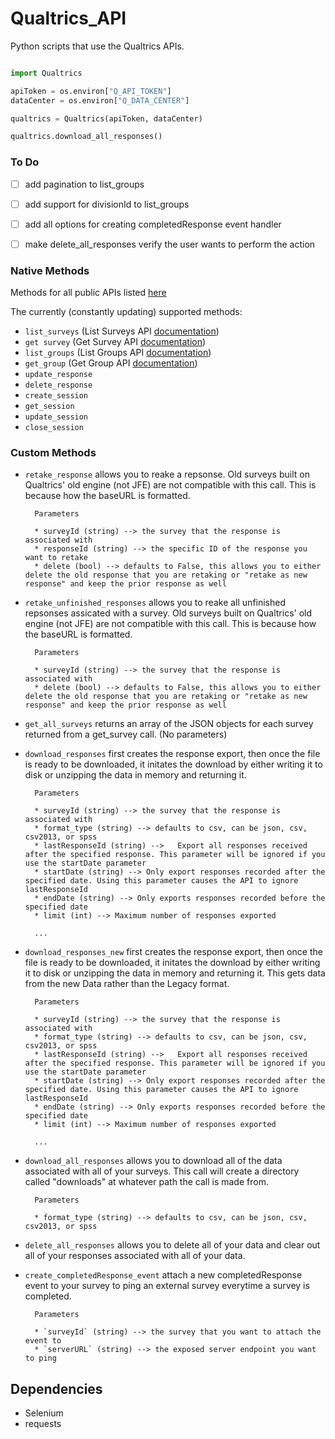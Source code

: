 # Qualtrics_API


Python scripts that use the Qualtrics APIs.

```python

import Qualtrics

apiToken = os.environ["Q_API_TOKEN"]     
dataCenter = os.environ["Q_DATA_CENTER"] 

qualtrics = Qualtrics(apiToken, dataCenter)

qualtrics.download_all_responses()

```

### To Do

- [ ] add pagination to list_groups
- [ ] add support for divisionId to list_groups
- [ ] add all options for creating completedResponse event handler
- [ ] make delete_all_responses verify the user wants to perform the action


### Native Methods

Methods for all public APIs listed [here](https://api.qualtrics.com/)

The currently (constantly updating) supported methods:

* `list_surveys` (List Surveys API [documentation](https://api.qualtrics.com/docs/list-surveys))
* `get survey` (Get Survey API [documentation](https://api.qualtrics.com/docs/get-survey))
* `list_groups` (List Groups API [documentation](https://api.qualtrics.com/docs/list-groups)) 
* `get_group` (Get Group API [documentation](https://api.qualtrics.com/docs/get-group))
* `update_response`
* `delete_response`
* `create_session`
* `get_session`
* `update_session`
* `close_session`


### Custom Methods

* `retake_response` allows you to reake a repsonse. Old surveys built on Qualtrics' old engine (not JFE) are not compatible with this call. This is because how the baseURL is formatted. 

		Parameters  

		* surveyId (string) --> the survey that the response is associated with
		* responseId (string) --> the specific ID of the response you want to retake
		* delete (bool) --> defaults to False, this allows you to either delete the old response that you are retaking or "retake as new response" and keep the prior response as well


* `retake_unfinished_responses` allows you to reake all unfinished repsonses assicated with a survey. Old surveys built on Qualtrics' old engine (not JFE) are not compatible with this call. This is because how the baseURL is formatted. 


		Parameters

		* surveyId (string) --> the survey that the response is associated with
		* delete (bool) --> defaults to False, this allows you to either delete the old response that you are retaking or "retake as new response" and keep the prior response as well


* `get_all_surveys` returns an array of the JSON objects for each survey returned from a get_survey call. (No parameters)


* `download_responses` first creates the response export, then once the file is ready to be downloaded, it initates the download by either writing it to disk or unzipping the data in memory and returning it.


		Parameters

		* surveyId (string) --> the survey that the response is associated with
		* format_type (string) --> defaults to csv, can be json, csv, csv2013, or spss
		* lastResponseId (string) --> 	Export all responses received after the specified response. This parameter will be ignored if you use the startDate parameter
		* startDate (string) --> Only export responses recorded after the specified date. Using this parameter causes the API to ignore lastResponseId
		* endDate (string) --> Only exports responses recorded before the specified date
		* limit (int) --> Maximum number of responses exported

		...

* `download_responses_new` first creates the response export, then once the file is ready to be downloaded, it initates the download by either writing it to disk or unzipping the data in memory and returning it. This gets data from the new Data rather than the Legacy format.


		Parameters

		* surveyId (string) --> the survey that the response is associated with
		* format_type (string) --> defaults to csv, can be json, csv, csv2013, or spss
		* lastResponseId (string) --> 	Export all responses received after the specified response. This parameter will be ignored if you use the startDate parameter
		* startDate (string) --> Only export responses recorded after the specified date. Using this parameter causes the API to ignore lastResponseId
		* endDate (string) --> Only exports responses recorded before the specified date
		* limit (int) --> Maximum number of responses exported

		...

* `download_all_responses` allows you to download all of the data associated with all of your surveys. This call will create a directory called "downloads" at whatever path the call is made from. 
	
		Parameters

		* format_type (string) --> defaults to csv, can be json, csv, csv2013, or spss


* `delete_all_responses` allows you to delete all of your data and clear out all of your responses associated with all of your data.


* `create_completedResponse_event` attach a new completedResponse event to your survey to ping an external survey everytime a survey is completed.

		Parameters

		* `surveyId` (string) --> the survey that you want to attach the event to
		* `serverURL` (string) --> the exposed server endpoint you want to ping




## Dependencies 

* Selenium
* requests